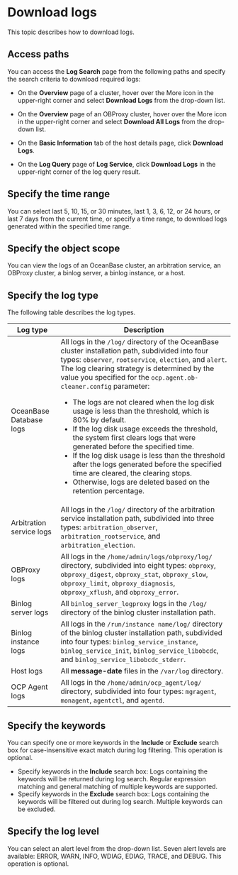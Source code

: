 # Download logs

This topic describes how to download logs.

## Access paths

You can access the **Log Search** page from the following paths and specify the search criteria to download required logs:

* On the **Overview** page of a cluster, hover over the More icon in the upper-right corner and select **Download Logs** from the drop-down list.

* On the **Overview** page of an OBProxy cluster, hover over the More icon in the upper-right corner and select **Download All Logs** from the drop-down list.

* On the **Basic Information** tab of the host details page, click **Download Logs**.

* On the **Log Query** page of **Log Service**, click **Download Logs** in the upper-right corner of the log query result.

## Specify the time range

You can select last 5, 10, 15, or 30 minutes, last 1, 3, 6, 12, or 24 hours, or last 7 days from the current time, or specify a time range, to download logs generated within the specified time range.

## Specify the object scope

You can view the logs of an OceanBase cluster, an arbitration service, an OBProxy cluster, a binlog server, a binlog instance, or a host.

## Specify the log type

The following table describes the log types.

| Log type | Description |
|--------------------|--------|
| OceanBase Database logs | All logs in the `/log/` directory of the OceanBase cluster installation path, subdivided into four types: `observer`, `rootservice`, `election`, and `alert`. </br>The log clearing strategy is determined by the value you specified for the `ocp.agent.ob-cleaner.config` parameter:<ul><li> The logs are not cleared when the log disk usage is less than the threshold, which is 80% by default.   </li><li> If the log disk usage exceeds the threshold, the system first clears logs that were generated before the specified time. </li><li> If the log disk usage is less than the threshold after the logs generated before the specified time are cleared, the clearing stops.   </li><li> Otherwise, logs are deleted based on the retention percentage.  </li></ul> |
| Arbitration service logs | All logs in the `/log/` directory of the arbitration service installation path, subdivided into three types: `arbitration_observer`, `arbitration_rootservice`, and `arbitration_election`. |
| OBProxy logs | All logs in the `/home/admin/logs/obproxy/log/` directory, subdivided into eight types: `obproxy`, `obproxy_digest`, `obproxy_stat`, `obproxy_slow`, `obproxy_limit`, `obproxy_diagnosis`, `obproxy_xflush`, and `obproxy_error`.  |
| Binlog server logs | All `binlog_server_logproxy` logs in the `/log/` directory of the binlog cluster installation path.  |
| Binlog instance logs | All logs in the `/run/instance name/log/` directory of the binlog cluster installation path, subdivided into four types: `binlog_service_instance`, `binlog_service_init`, `binlog_service_libobcdc`, and `binlog_service_libobcdc_stderr`. |
| Host logs | All **message-date** files in the `/var/log` directory.  |
| OCP Agent logs | All logs in the `/home/admin/ocp_agent/log/` directory, subdivided into four types: `mgragent`, `monagent`, `agentctl`, and `agentd`. |

## Specify the keywords

You can specify one or more keywords in the **Include** or **Exclude** search box for case-insensitive exact match during log filtering. This operation is optional.

* Specify keywords in the **Include** search box: Logs containing the keywords will be returned during log search. Regular expression matching and general matching of multiple keywords are supported.
* Specify keywords in the **Exclude** search box: Logs containing the keywords will be filtered out during log search. Multiple keywords can be excluded.

## Specify the log level

You can select an alert level from the drop-down list. Seven alert levels are available: ERROR, WARN, INFO, WDIAG, EDIAG, TRACE, and DEBUG. This operation is optional.
